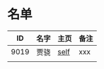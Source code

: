 
# 名单

|  ID    |  名字    |  主页    | 备注     |
| ---- | ---- | ---- | ---- |
| 9019 | 贾骁 | [self](9019.md)  | xxx |
|      |      |      |      |

